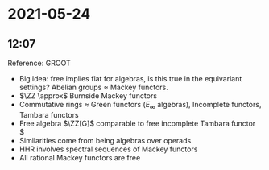# 2021-05-24

## 12:07

Reference: GROOT

- Big idea: free implies flat for algebras, is this true in the equivariant settings?
Abelian groups $\approx$ Mackey functors.
- $\ZZ \approx$ Burnside Mackey functors
- Commutative rings $\approx$ Green functors $(E_\infty$ algebras), Incomplete functors, Tambara functors
- Free algebra $\ZZ[G]$ comparable to free incomplete Tambara functor $
- Similarities come from being algebras over operads.
- HHR involves spectral sequences of Mackey functors
- All rational Mackey functors are free
